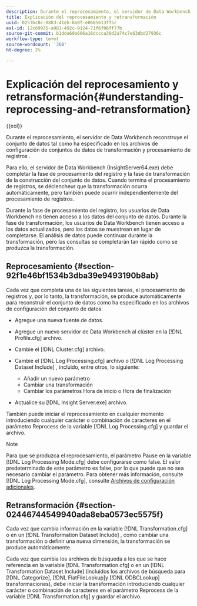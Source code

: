 ```yaml
---
description: Durante el reprocesamiento, el servidor de Data Workbench reconstruye el conjunto de datos tal como ha especificado en los archivos de configuración de conjuntos de datos de transformación y procesamiento de registros .
title: Explicación del reprocesamiento y retransformación
uuid: 0253bc8c-8883-41eb-8a9f-e0685613ff5c
exl-id: 12c69935-a981-492c-9124-71f6f06ff77b
source-git-commit: b1dda69a606a16dccca30d2a74c7e63dbd27936c
workflow-type: tm+mt
source-wordcount: '368'
ht-degree: 2%

---
```


# Explicación del reprocesamiento y retransformación{#understanding-reprocessing-and-retransformation}

{{eol}}

Durante el reprocesamiento, el servidor de Data Workbench reconstruye el conjunto de datos tal como ha especificado en los archivos de configuración de conjuntos de datos de transformación y procesamiento de registros .

Para ello, el servidor de Data Workbench (InsightServer64.exe) debe completar la fase de procesamiento del registro y la fase de transformación de la construcción del conjunto de datos. Cuando termina el procesamiento de registros, se déclencheur que la transformación ocurra automáticamente, pero también puede ocurrir independientemente del procesamiento de registros.

Durante la fase de procesamiento del registro, los usuarios de Data Workbench no tienen acceso a los datos del conjunto de datos. Durante la fase de transformación, los usuarios de Data Workbench tienen acceso a los datos actualizados, pero los datos se muestrean en lugar de completarse. El análisis de datos puede continuar durante la transformación, pero las consultas se completarán tan rápido como se produzca la transformación.

## Reprocesamiento {#section-92f1e46bf1534b3dba39e9493190b8ab}

Cada vez que completa una de las siguientes tareas, el procesamiento de registros y, por lo tanto, la transformación, se produce automáticamente para reconstruir el conjunto de datos como ha especificado en los archivos de configuración del conjunto de datos:

* Agregue una nueva fuente de datos.
* Agregue un nuevo servidor de Data Workbench al clúster en la [!DNL Profile.cfg] archivo.
* Cambie el [!DNL Cluster.cfg] archivo.
* Cambie el [!DNL Log Processing.cfg] archivo o [!DNL Log Processing Dataset Include] , incluido, entre otros, lo siguiente:

   * Añadir un nuevo parámetro
   * Cambiar una transformación
   * Cambiar los parámetros Hora de inicio o Hora de finalización

* Actualice su [!DNL Insight Server.exe] archivo.

También puede iniciar el reprocesamiento en cualquier momento introduciendo cualquier carácter o combinación de caracteres en el parámetro Reprocess de la variable [!DNL Log Processing.cfg] y guardar el archivo.

>[!NOTE]
>
>Para que se produzca el reprocesamiento, el parámetro Pause en la variable [!DNL Log Processing Mode.cfg] debe configurarse como false. El valor predeterminado de este parámetro es false, por lo que puede que no sea necesario cambiar el parámetro. Para obtener más información, consulte [!DNL Log Processing Mode.cfg], consulte [Archivos de configuración adicionales](/help/home/c-dataset-const-proc/c-add-config-files/c-add-config-files.md).

## Retransformación {#section-02446744549940ada8eba0573ec5575f}

Cada vez que cambia información en la variable [!DNL Transformation.cfg] o en un [!DNL Transformation Dataset Include] , como cambiar una transformación o definir una nueva dimensión, la transformación se produce automáticamente.

Cada vez que cambia los archivos de búsqueda a los que se hace referencia en la variable [!DNL Transformation.cfg] o en un [!DNL Transformation Dataset Include] (incluidos los archivos de búsqueda para [!DNL Categorize], [!DNL FlatFileLookup]y [!DNL ODBCLookup] transformaciones), debe iniciar la transformación introduciendo cualquier carácter o combinación de caracteres en el parámetro Reprocess de la variable [!DNL Transformation.cfg] y guardar el archivo.

